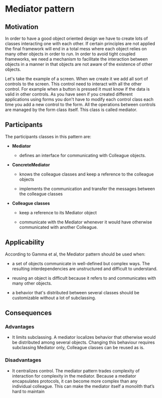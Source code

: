 # Mediator pattern

## Motivation

In order to have a good object oriented design we have to create lots of classes interacting one with each other. If certain principles are not applied the final framework will end in a total mess where each object relies on many other objects in order to run. In order to avoid tight coupled frameworks, we need a mechanism to facilitate the interaction between objects in a manner in that objects are not aware of the existence of other objects.

Let's take the example of a screen. When we create it we add all sort of controls to the screen. This control need to interact with all the other control. For example when a button is pressed it must know if the data is valid in other controls. As you have seen if you created different applications using forms you don't have to modify each control class each time you add a new control to the form. All the operations between controls are managed by the form class itself. This class is called mediator.

## Participants

The participants classes in this pattern are:

- **Mediator**
  - defines an interface for communicating with Colleague objects.

- **ConcreteMediator**
  - knows the colleague classes and keep a reference to the colleague objects

  - implements the communication and transfer the messages between the colleague classes

- **Colleague classes**
  - keep a reference to its Mediator object

  - communicate with the Mediator whenever it would have otherwise communicated with another Colleague.

## Applicability

According to Gamma et al, the Mediator pattern should be used when:

- a set of objects communicate in well-defined but complex ways. The resulting interdependencies are unstructured and difficult to understand.

- reusing an object is difficult because it refers to and communicates with many other objects.

- a behavior that's distributed between several classes should be customizable without a lot of subclassing.

## Consequences

### Advantages

- It limits subclassing. A mediator localizes behavior that otherwise would be distributed among several objects. Changing this behaviour requires subclassing Mediator only, Colleague classes can be reused as is.

### Disadvantages

- It centralizes control. The mediator pattern trades complexity of interaction for complexity in the mediator. Because a mediator encapsulates protocols, it can become more complex than any individual colleague. This can make the mediator itself a monolith that’s hard to maintain
